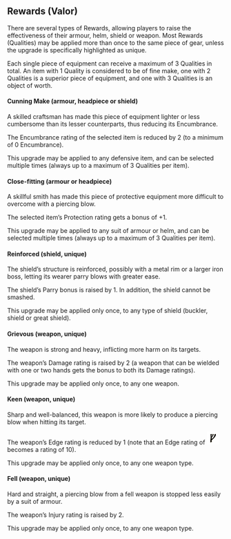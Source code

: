 ## Rewards (Valor)
There are several types of Rewards, allowing players to
raise the effectiveness of their armour, helm, shield or
weapon. Most Rewards (Qualities) may be applied more than once
to the same piece of gear, unless the upgrade is specifically
highlighted as unique.

Each single piece of equipment can receive a maximum of
3 Qualities in total. An item with 1 Quality is considered
to be of fine make, one with 2 Qualities is a superior
piece of equipment, and one with 3 Qualities is an object
of worth.


#### Cunning Make (armour, headpiece or shield)
A skilled craftsman has made this piece of equipment
lighter or less cumbersome than its lesser counterparts,
thus reducing its Encumbrance.

The Encumbrance rating of the selected item is reduced by
2 (to a minimum of 0 Encumbrance).

This upgrade may be applied to any defensive item, and
can be selected multiple times (always up to a maximum
of 3 Qualities per item).

#### Close-fitting (armour or headpiece)
A skillful smith has made this piece of protective equipment
more difficult to overcome with a piercing blow.

The selected item’s Protection rating gets a bonus of +1.

This upgrade may be applied to any suit of armour or
helm, and can be selected multiple times (always up to a
maximum of 3 Qualities per item).

#### Reinforced (shield, unique)
The shield’s structure is reinforced, possibly with a metal
rim or a larger iron boss, letting its wearer parry blows
with greater ease.

The shield’s Parry bonus is raised by 1. In addition, the
shield cannot be smashed.

This upgrade may be applied only once, to any type of
shield (buckler, shield or great shield).

#### Grievous (weapon, unique)
The weapon is strong and heavy, inflicting more harm on
its targets.

The weapon’s Damage rating is raised by 2 (a weapon that
can be wielded with one or two hands gets the bonus to
both its Damage ratings).

This upgrade may be applied only once, to any one weapon.

#### Keen (weapon, unique)
Sharp and well-balanced, this weapon is more likely to
produce a piercing blow when hitting its target.

The weapon’s Edge rating is reduced by 1 (note that an
Edge rating of ![gandalf](assets/images/gandalf.png "Gandalf") becomes a rating of 10).

This upgrade may be applied only once, to any one
weapon type.

#### Fell (weapon, unique)
Hard and straight, a piercing blow from a fell weapon is
stopped less easily by a suit of armour.

The weapon’s Injury rating is raised by 2.

This upgrade may be applied only once, to any one
weapon type.
